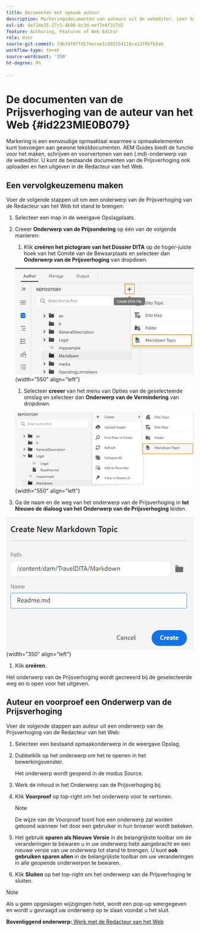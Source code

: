 ```yaml
---
title: Documenten met opmaak auteur
description: Markeringsdocumenten van auteurs uit de webeditor. Leer hoe u een Markeringen-onderwerp maakt, ontwerpt en er een voorvertoning van weergeeft in AEM Guides.
exl-id: def14e35-27c5-4b90-bc3d-eef7e8f317d2
feature: Authoring, Features of Web Editor
role: User
source-git-commit: 7db3df07fd17eecae1c502554118ca12f95fb5ab
workflow-type: tm+mt
source-wordcount: '350'
ht-degree: 0%

---
```


# De documenten van de Prijsverhoging van de auteur van het Web {#id223MIE0B079}

Markering is een eenvoudige opmaaktaal waarmee u opmaakelementen kunt toevoegen aan gewone tekstdocumenten. AEM Guides biedt de functie voor het maken, schrijven en voorvertonen van een \(.md\)-onderwerp van de webeditor. U kunt de bestaande documenten van de Prijsverhoging ook uploaden en hen uitgeven in de Redacteur van het Web.

## Een vervolgkeuzemenu maken

Voer de volgende stappen uit om een onderwerp van de Prijsverhoging van de Redacteur van het Web tot stand te brengen:

1. Selecteer een map in de weergave Opslagplaats.
1. Creeer **Onderwerp van de Prijsondering** op één van de volgende manieren:
   1. Klik **creëren het pictogram van het Dossier DITA** op de hoger-juiste hoek van het Comité van de Bewaarplaats en selecteer dan **Onderwerp van de Prijsverhoging** van dropdown.

   ![](images/create-markdown-dita-topic.png){width="550" align="left"}

   1. Selecteer **creeer** van het menu van Opties van de geselecteerde omslag en selecteer dan **Onderwerp van de Vermindering** van dropdown.

   ![](images/create-markdown-options-menu.png){width="550" align="left"}

1. Ga de naam en de weg van het onderwerp van de Prijsverhoging in **tot Nieuwe de dialoog van het Onderwerp van de Prijsverhoging** leiden.

![](images/create-markdown-dialog.png){width="350" align="left"}

1. Klik **creëren**.

Het onderwerp van de Prijsverhoging wordt gecreeerd bij de geselecteerde weg en is open voor het uitgeven.

## Auteur en voorproef een Onderwerp van de Prijsverhoging

Voer de volgende stappen aan auteur uit een onderwerp van de Prijsverhoging van de Redacteur van het Web:

1. Selecteer een bestaand opmaakonderwerp in de weergave Opslag.
1. Dubbelklik op het onderwerp om het te openen in het bewerkingsvenster.

   Het onderwerp wordt geopend in de modus Source.

1. Werk de inhoud in het Onderwerp van de Prijsverhoging bij.
1. Klik **Voorproef** op top-right om het onderwerp voor te vertonen.

   >[!NOTE]
   >
   > De wijze van de Voorproef toont hoe een onderwerp zal worden getoond wanneer het door een gebruiker in hun browser wordt bekeken.

1. Het gebruik **sparen als Nieuwe Versie** in de belangrijkste toolbar om de veranderingen te bewaren u in uw onderwerp hebt aangebracht en een nieuwe versie van uw onderwerp tot stand te brengen. U kunt **ook gebruiken sparen allen** in de belangrijkste toolbar om uw veranderingen in alle geopende onderwerpen te bewaren.

1. Klik **Sluiten** op het top-right om het onderwerp van de Prijsverhoging te sluiten.

>[!NOTE]
>
> Als u geen opgeslagen wijzigingen hebt, wordt een pop-up weergegeven en wordt u gevraagd uw onderwerp op te slaan voordat u het sluit.

**Bovenliggend onderwerp:**[ Werk met de Redacteur van het Web ](web-editor.md)
